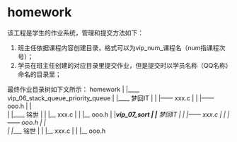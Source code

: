 # homework
该工程是学生的作业系统，管理和提交方法如下：
1. 班主任依据课程内容创建目录，格式可以为vip_num_课程名（num指课程次号）；
2. 学员在班主任创建的对应目录里提交作业，但是提交时以学员名称（QQ名称）命名的目录里；

最终作业目录树如下文所示：
   homework
      |
      |____ vip_06_stack_queue_priority_queue
      |                                     |____ 梦回IT
      |                                     |       |—— xxx.c
      |                                     |       |—— ooo.h
      |                                     |       
      |                                     |____ 铭世
      |                                     |       |__ xxx.c
      |                                     |       |__ ooo.h
      |
      |_____vip_07_sort
      |               |____ 梦回IT
      |               |       |—— xxx.c
      |               |       |—— ooo.h
      |               |       
      |               |____ 铭世
      |               |       |__ xxx.c
      |               |       |__ ooo.h
                   
